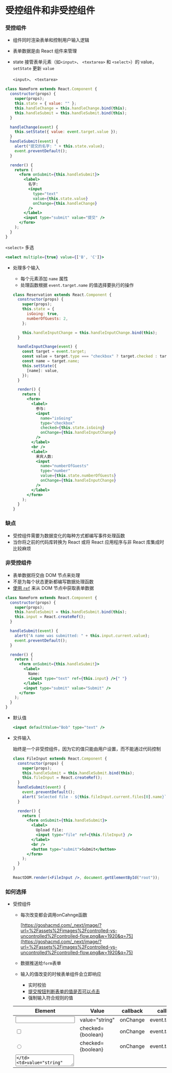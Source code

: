 # 受控组件和非受控组件

### 受控组件

- 组件同时渲染表单和控制用户输入逻辑
- 表单数据是由 React 组件来管理
- state 接管表单元素（如`<input>`、 `<textarea>` 和 `<select>`）的 value，`setState` 更新 `value`
    
    `<input>`、 `<textarea>`
    

```jsx
class NameForm extends React.Component {
  constructor(props) {
    super(props);
    this.state = { value: "" };
    this.handleChange = this.handleChange.bind(this);
    this.handleSubmit = this.handleSubmit.bind(this);
  }

  handleChange(event) {
    this.setState({ value: event.target.value });
  }
  handleSubmit(event) {
    alert("提交的名字: " + this.state.value);
    event.preventDefault();
  }

  render() {
    return (
      <form onSubmit={this.handleSubmit}>
        <label>
          名字:
          <input
            type="text"
            value={this.state.value}
            onChange={this.handleChange}
          />
        </label>
        <input type="submit" value="提交" />
      </form>
    );
  }
}
```

`<select>` 多选

```jsx
<select multiple={true} value={['B', 'C']}>
```

- 处理多个输入
    - 每个元素添加 `name` 属性
    - 处理函数根据 `event.target.name` 的值选择要执行的操作
    
    ```jsx
    class Reservation extends React.Component {
      constructor(props) {
        super(props);
        this.state = {
          isGoing: true,
          numberOfGuests: 2,
        };
    
        this.handleInputChange = this.handleInputChange.bind(this);
      }
    
      handleInputChange(event) {
        const target = event.target;
        const value = target.type === "checkbox" ? target.checked : target.value;
        const name = target.name;
        this.setState({
          [name]: value,
        });
      }
    
      render() {
        return (
          <form>
            <label>
              参与:
              <input
                name="isGoing"
                type="checkbox"
                checked={this.state.isGoing}
                onChange={this.handleInputChange}
              />
            </label>
            <br />
            <label>
              来宾人数:
              <input
                name="numberOfGuests"
                type="number"
                value={this.state.numberOfGuests}
                onChange={this.handleInputChange}
              />
            </label>
          </form>
        );
      }
    }
    ```
    

### 缺点

- 受控组件需要为数据变化的每种方式都编写事件处理函数
- 当你将之前的代码库转换为 React 或将 React 应用程序与非 React 库集成时比较麻烦

### 非受控组件

- 表单数据将交由 DOM 节点来处理
- 不是为每个状态更新都编写数据处理函数
- [使用 `ref`](https://zh-hans.reactjs.org/docs/refs-and-the-dom.html) 来从 DOM 节点中获取表单数据

```jsx
class NameForm extends React.Component {
  constructor(props) {
    super(props);
    this.handleSubmit = this.handleSubmit.bind(this);
    this.input = React.createRef();
  }

  handleSubmit(event) {
    alert("A name was submitted: " + this.input.current.value);
    event.preventDefault();
  }

  render() {
    return (
      <form onSubmit={this.handleSubmit}>
        <label>
          Name:
          <input type="text" ref={this.input} />{" "}
        </label>
        <input type="submit" value="Submit" />
      </form>
    );
  }
}
```

- 默认值
    
    ```jsx
    <input defaultValue="Bob" type="text" />
    ```
    
- 文件输入
    
    始终是一个非受控组件，因为它的值只能由用户设置，而不能通过代码控制
    
    ```jsx
    class FileInput extends React.Component {
      constructor(props) {
        super(props);
        this.handleSubmit = this.handleSubmit.bind(this);
        this.fileInput = React.createRef();
      }
      handleSubmit(event) {
        event.preventDefault();
        alert(`Selected file - ${this.fileInput.current.files[0].name}`);
      }
    
      render() {
        return (
          <form onSubmit={this.handleSubmit}>
            <label>
              Upload file:
              <input type="file" ref={this.fileInput} />
            </label>
            <br />
            <button type="submit">Submit</button>
          </form>
        );
      }
    }
    
    ReactDOM.render(<FileInput />, document.getElementById("root"));
    ```
    

### 如何选择

- 受控组件
    - 每次改变都会调用onCahnge函数
        
        [https://goshacmd.com/_next/image/?url=%2Fassets%2Fimages%2Fcontrolled-vs-uncontrolled%2Fcontrolled-flow.png&w=1920&q=75](https://goshacmd.com/_next/image/?url=%2Fassets%2Fimages%2Fcontrolled-vs-uncontrolled%2Fcontrolled-flow.png&w=1920&q=75)
        
    - 数据推送给`form`表单
    - 输入的值改变的时候表单组件会立即响应
        - 实时校验
        - [提交按钮判断表单的值是否可以点击](https://goshacmd.com/form-recipe-disable-submit-button-react/)
        - 强制输入符合规则的值
    
    | Element | Value | callback | callback value |
    | --- | --- | --- | --- |
    | <input type="text" /> | value="string" | onChange | event.target.value |
    | <input type="checkbox" /> | checked={boolean} | onChange | event.target.checked |
    | <input type="radio" /> | checked={boolean} | onChange | event.target.checked |
    | <textarea /> | value="string" | onChange | event.target.value |
    | <select /> | value="option value" | onChange | event.target.value |

- 如何选择

| 特点 | 非受控 | 受控 |
| --- | --- | --- |
| 提交取值 | ✅ | ✅ |
| 提交校验 | ✅ | ✅ |
| 实时校验 | ❌ | ✅ |
| 根据条件判断按钮状态 | ❌ | ✅ |
| 强制格式化表单的值 | ❌ | ✅ |
| 一条数据多个输入框 | ❌ | ✅ |
| 动态输入 | ❌ | ✅ |